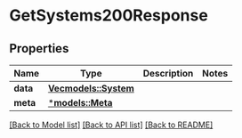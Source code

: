 # GetSystems200Response

## Properties
Name | Type | Description | Notes
------------ | ------------- | ------------- | -------------
**data** | [**Vec<models::System>**](System.md) |  | 
**meta** | [***models::Meta**](Meta.md) |  | 

[[Back to Model list]](../README.md#documentation-for-models) [[Back to API list]](../README.md#documentation-for-api-endpoints) [[Back to README]](../README.md)


